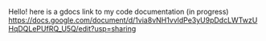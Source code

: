 Hello! here is a gdocs link to my code documentation (in progress)
https://docs.google.com/document/d/1via8vNH1vvldPe3yU9pDdcLWTwzUHqDQLePUfRQ_U5Q/edit?usp=sharing 
